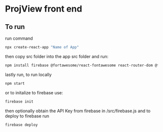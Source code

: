 # ProjView front end
## To run
run command 
```bash
npx create-react-app "Name of App"
```

then copy src folder into the app src folder and run:

```bash
npm install firebase @fortawesome/react-fontawesome react-router-dom @fortawesome/free-solid-svg-icons
```

lastly run, to run locally

```bash
npm start
```

or to initalize to firebase use:

```bash
firebase init
```

then optionally obtain the API Key from firebase in /src/firebase.js and to deploy to firebase run
```bash
firebase deploy
```
